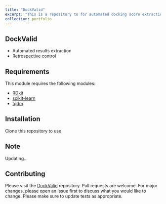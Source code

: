 ```yaml
---
title: "DockValid"
excerpt: "This is a repository to for automated docking score extraction and validation from different softwares <br/><img src='/images/DockValid/Docking1.jpg' width='800' class='center'>"
collection: portfolio
---
```



## DockValid
- Automated results extraction
- Retrospective control


## Requirements

This module requires the following modules:

- [RDkit](https://www.rdkit.org/)
- [scikit-learn](https://scikit-learn.org/stable/)
- [tqdm](https://pypi.org/project/tqdm/)

## Installation
Clone this repository to use

## Note
Updating...

## Contributing

Please visit the [DockValid](https://github.com/TieuLongPhan/DockValid) repository.
Pull requests are welcome. For major changes, please open an issue first to discuss what you would like to change. Please make sure to update tests as appropriate.

